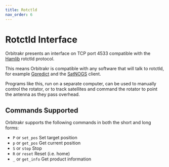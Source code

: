 ```yaml
---
title: Rotctld
nav_order: 6
---
```


# Rotctld Interface

Orbitrakr presents an interface on TCP port 4533 compatible with the [Hamlib](https://github.com/Hamlib/Hamlib) rotctld protocol.

This means Orbitrakr is compatible with any software that will talk to rotctld, for example [Gpredict](http://gpredict.oz9aec.net/) and the [SatNOGS](https://wiki.satnogs.org/) client.

Programs like this, run on a separate computer, can be used to manually control the rotator, or to track satellites and command the rotator to point the antenna as they pass overhead.

## Commands Supported

Orbitrakr supports the following commands in both the short and long forms:

- `P` or `set_pos` Set target position
- `p` or `get_pos` Get current position
- `S` or `stop` Stop
- `R` or `reset` Reset (i.e. home)
- `_` or `get_info` Get product information
